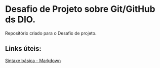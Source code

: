 # Desafio de Projeto sobre Git/GitHub ds DIO.
Repositório criado para o Desafio de projeto.

## Links úteis:
[Sintaxe básica - Markdown](https://www.markdownguide.org/basic-syntax/)
